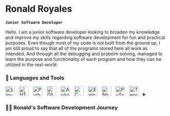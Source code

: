 # Ronald Royales

**`Junior Software Developer`**

Hello. I am a junior software developer looking to broaden my knowledge and improve my skills regarding software development for fun and practical purposes. Even though most of my code is not built from the ground up, I am still proud to say that all of the programs stored here all work as intended. And through all the debugging and probelm solving, managed to learn the purpose and functionality of each program and how they can be utilized in the real-world.


### 🧰 Languages and Tools


<img align="left" alt="Linux" width="30px" style="padding-right:10px;" src="https://cdn.jsdelivr.net/gh/devicons/devicon/icons/linux/linux-original.svg" />
<img align="left" alt="HTML" width="30px" style="padding-right:10px;" src="https://cdn.jsdelivr.net/gh/devicons/devicon/icons/html5/html5-plain.svg" />
<img align="left" alt="Python" width="30px" style="padding-right:10px;" src="https://cdn.jsdelivr.net/gh/devicons/devicon/icons/python/python-plain.svg" />
<img align="left" alt="GitHub" width="30px" style="padding-right:10px;" src="https://cdn.jsdelivr.net/gh/devicons/devicon/icons/github/github-original.svg" />
<img align="left" alt="Arduino" width="30px" style="padding-right:10px;" src="https://cdn.jsdelivr.net/gh/devicons/devicon/icons/arduino/arduino-original.svg" />
<img align="left" alt="C" width="30px" style="padding-right:10px;" src="https://cdn.jsdelivr.net/gh/devicons/devicon/icons/c/c-original.svg" />
<img align="left" alt="Embedded C" width="30px" style="padding-right:10px;" src="https://cdn.jsdelivr.net/gh/devicons/devicon/icons/embeddedc/embeddedc-original.svg" />
<img align="left" alt="Nodejs" width="30px" style="padding-right:10px;" src="https://cdn.jsdelivr.net/gh/devicons/devicon/icons/nodejs/nodejs-original-wordmark.svg" />
<img align="left" alt="PyTorch" width="30px" style="padding-right:10px;" src="https://cdn.jsdelivr.net/gh/devicons/devicon/icons/pytorch/pytorch-original.svg" />
<img align="left" alt="TensorFlow" width="30px" style="padding-right:10px;" src="https://cdn.jsdelivr.net/gh/devicons/devicon/icons/tensorflow/tensorflow-original-wordmark.svg" />
<br />


<details>
 <summary><h3>👨‍💻 Ronald's Software Development Journey</h3></summary>
   
   
   As an ambitious and aspiring engineer looking to make my mark in the field of technology. I have been captivated by the world of software development. My passion for hardware has driven me to explore the potential of combining it with software to create groundbreaking technology and products. The aim of these innovations is to revolutionize how people interact with technology to make their lives more convenient, easier, and efficient. Throughout my academic and professional journey, I have been teaching myself software development skills while leveraging my strong foundation in electrical engineering. This unique combination of expertise has enabled me to envision the limitless possibilities of integrated hardware and software solutions. As I embark to put my knowledge and skills into action, striving to create products that will transform the lives of people around the world while fostering a spirit of innovation and exploration as I work towards building a brighter and more connected future.

